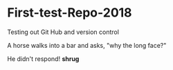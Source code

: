 # First-test-Repo-2018
Testing out Git Hub and version control

A horse walks into a bar and asks, "why the long face?"

He didn't respond!
**shrug**
